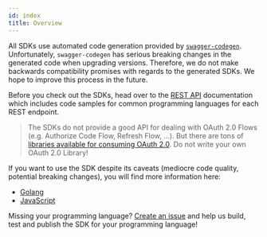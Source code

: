 ```yaml
---
id: index
title: Overview
---
```


All SDKs use automated code generation provided by [`swagger-codegen`](https://github.com/swagger-api/swagger-codegen).
Unfortunately, `swagger-codegen` has serious breaking changes in the generated code when upgrading versions. Therefore,
we do not make backwards compatibility promises with regards to the generated SDKs. We hope to improve this process
in the future.

Before you check out the SDKs, head over to the [REST API](hydra/sdk/api.md) documentation which includes code samples for common
programming languages for each REST endpoint.

> The SDKs do not provide a good API for dealing with OAuth 2.0 Flows (e.g. Authorize Code Flow, Refresh Flow, ...).
But there are tons of [libraries available for consuming OAuth 2.0](https://oauth.net/code/). Do not write your
own OAuth 2.0 Library!

If you want to use the SDK despite its caveats (mediocre code quality, potential breaking changes), you will find more information here:

* [Golang](hydra/sdk/go.md)
* [JavaScript](hydra/sdk/js.md)

Missing your programming language? [Create an issue](https://github.com/ory/hydra/issues) and help us build,
test and publish the SDK for your programming language!

